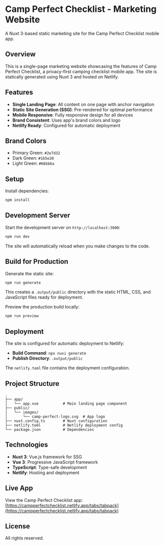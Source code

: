 # Camp Perfect Checklist - Marketing Website

A Nuxt 3-based static marketing site for the Camp Perfect Checklist mobile app.

## Overview

This is a single-page marketing website showcasing the features of Camp Perfect Checklist, a privacy-first camping checklist mobile app. The site is statically generated using Nuxt 3 and hosted on Netlify.

## Features

- **Single Landing Page**: All content on one page with anchor navigation
- **Static Site Generation (SSG)**: Pre-rendered for optimal performance
- **Mobile Responsive**: Fully responsive design for all devices
- **Brand Consistent**: Uses app's brand colors and logo
- **Netlify Ready**: Configured for automatic deployment

## Brand Colors

- Primary Green: `#2e7d32`
- Dark Green: `#1b5e20`
- Light Green: `#66bb6a`

## Setup

Install dependencies:

```bash
npm install
```

## Development Server

Start the development server on `http://localhost:3000`:

```bash
npm run dev
```

The site will automatically reload when you make changes to the code.

## Build for Production

Generate the static site:

```bash
npm run generate
```

This creates a `.output/public` directory with the static HTML, CSS, and JavaScript files ready for deployment.

Preview the production build locally:

```bash
npm run preview
```

## Deployment

The site is configured for automatic deployment to Netlify:

- **Build Command**: `npx nuxi generate`
- **Publish Directory**: `.output/public`

The `netlify.toml` file contains the deployment configuration.

## Project Structure

```
.
├── app/
│   └── app.vue           # Main landing page component
├── public/
│   └── images/
│       └── camp-perfect-logo.svg  # App logo
├── nuxt.config.ts        # Nuxt configuration
├── netlify.toml          # Netlify deployment config
└── package.json          # Dependencies
```

## Technologies

- **Nuxt 3**: Vue.js framework for SSG
- **Vue 3**: Progressive JavaScript framework
- **TypeScript**: Type-safe development
- **Netlify**: Hosting and deployment

## Live App

View the Camp Perfect Checklist app: [https://campperfectchecklist.netlify.app/tabs/tabpack](https://campperfectchecklist.netlify.app/tabs/tabpack)

## License

All rights reserved.
